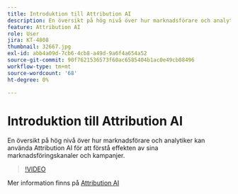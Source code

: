 ```yaml
---
title: Introduktion till Attribution AI
description: En översikt på hög nivå över hur marknadsförare och analytiker kan använda Attribution AI för att förstå effekten av sina marknadsföringskanaler och kampanjer.
feature: Attribution AI
role: User
jira: KT-4808
thumbnail: 32667.jpg
exl-id: abb4a09d-7cb6-4cb8-a49d-9a6f4a654a52
source-git-commit: 90f7621536573f60ac6585404b1ac0e49cb08496
workflow-type: tm+mt
source-wordcount: '68'
ht-degree: 0%

---
```


# Introduktion till Attribution AI

En översikt på hög nivå över hur marknadsförare och analytiker kan använda Attribution AI för att förstå effekten av sina marknadsföringskanaler och kampanjer.

>[!VIDEO](https://video.tv.adobe.com/v/32667?quality=12&learn=on)

Mer information finns på [Attribution AI](https://experienceleague.adobe.com/docs/experience-platform/intelligent-services/attribution-ai/overview.html)
